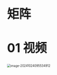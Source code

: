 # 矩阵



# 01 视频

<img src="https://cvp.oss-cn-shanghai.aliyuncs.com/202410240955070.png" alt="image-20241024095534912" style="zoom:50%;" />
